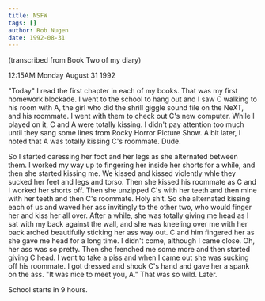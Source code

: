 ```yaml
---
title: NSFW
tags: []
author: Rob Nugen
date: 1992-08-31
---
```


<p class=note>(transcribed from Book Two of my diary)

<p class=date>12:15AM Monday August 31 1992</p>

<p>"Today" I read the first chapter in each of my books.  That was my
first homework blockade.  I went to the school to hang out and I saw
C walking to his room with A, the girl who did the shrill
giggle sound file on the NeXT, and his roommate.  I went with them to
check out C's new computer.  While I played on it, C and
A were totally kissing.  I didn't pay attention too much until
they sang some lines from Rocky Horror Picture Show.  A bit later, I
noted that A was totally kissing C's roommate.  Dude.</p>

<p>So I started caressing her foot and her legs as she alternated
between them.  I worked my way up to fingering her inside her shorts
for a while, and then she started kissing me.  We kissed and kissed
violently whle they sucked her feet and legs and torso.  Then she
kissed his roommate as C and I worked her shorts off.  Then she
unzipped C's with her teeth and then mine with her teeth and then
C's roommate.  Holy shit.  So she alternated kissing each of us
and waved her ass invitingly to the other two, who would finger her
and kiss her all over.  After a while, she was totally giving me head
as I sat with my back against the wall, and she was kneeling over me
with her back arched beautifully sticking her ass way out.  C and
him fingered her as she gave me head for a long time.  I didn't come,
although I came close.  Oh, her ass was so pretty.  Then she frenched
me some more and then started giving C head.  I went to take a
piss and when I came out she was sucking off his roommate.  I got
dressed and shook C's hand and gave her a spank on the ass.  "It
was nice to meet you, A." That was so wild.  Later.</p>

<p>School starts in 9 hours.</p>
